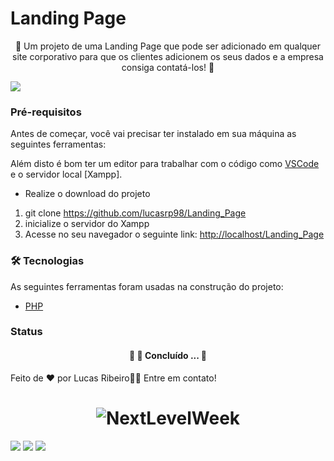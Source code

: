# Landing Page

<p align="center">🚀  Um projeto de uma Landing Page que pode ser adicionado em qualquer site corporativo para que os clientes adicionem os seus dados e a empresa consiga contatá-los! 🚀</p>

<img src="https://img.shields.io/static/v1?label=PHP&message=Landing Page-Stress&color=7159c1&style=for-the-badge&logo=ghost"/>

### Pré-requisitos

Antes de começar, você vai precisar ter instalado em sua máquina as seguintes ferramentas:

Além disto é bom ter um editor para trabalhar com o código como [VSCode](https://code.visualstudio.com/) e o servidor local [Xampp].

* Realize o download do projeto

1. git clone https://github.com/lucasrp98/Landing_Page
2. inicialize o servidor do Xampp
3. Acesse no seu navegador o seguinte link: <http://localhost/Landing_Page>


### 🛠 Tecnologias

As seguintes ferramentas foram usadas na construção do projeto:

- [PHP](https://www.php.net/docs.php)

### Status
<h4 align="center"> 
	🚧  🚀 Concluído ...  🚧
</h4>

Feito de ❤️ por Lucas Ribeiro👋🏽 Entre em contato!

<h1 align="center">
  <img alt="NextLevelWeek" title="#NextLevelWeek" src="https://avatars.githubusercontent.com/u/102001519?s=400&u=445ed2f86820cfae35c3857d9ebce7edde871327&v=4" />
</h1>

<div>
<a href="https://www.instagram.com/lucasribeiroo_98/" target="_blank"><img src="https://img.shields.io/badge/-Instagram-%23E4405F?style=for-the-badge&logo=instagram&logoColor=white" target="_blank"></a>
<a href = "lucaorpacheco@gmail.com"><img src="https://img.shields.io/badge/Gmail-D14836?style=for-the-badge&logo=gmail&logoColor=white" target="_blank"></a>
<a href="https://www.linkedin.com/in/lucas-ribeiro-582871169/" target="_blank"><img src="https://img.shields.io/badge/-LinkedIn-%230077B5?style=for-the-badge&logo=linkedin&logoColor=white" target="_blank"></a>   
</div>
